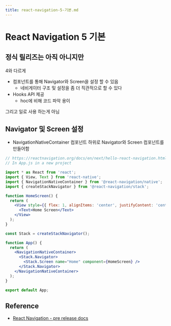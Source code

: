 ```yaml
---
title: react-navigation-5-기본.md
---
```


# React Navigation 5 기본

## 정식 릴리즈는 아직 아니지만

4와 다르게

- 컴포넌트를 통해 Navigator와 Screen을 설정 할 수 있음
  - 네비게이터 구조 및 설정을 좀 더 직관적으로 할 수 있다
- Hooks API 제공
  - hoc에 비해 코드 파악 용이

그리고 일로 사용 하는게 아님

## Navigator 및 Screen 설정

- NavigationNativeContainer 컴포넌트 하위로 Navigator와 Screen 컴포넌트를 만들어함

```jsx
// https://reactnavigation.org/docs/en/next/hello-react-navigation.html#creating-a-stack-navigator
// In App.js in a new project

import * as React from 'react';
import { View, Text } from 'react-native';
import { NavigationNativeContainer } from '@react-navigation/native';
import { createStackNavigator } from '@react-navigation/stack';

function HomeScreen() {
  return (
    <View style={{ flex: 1, alignItems: 'center', justifyContent: 'center' }}>
      <Text>Home Screen</Text>
    </View>
  );
}

const Stack = createStackNavigator();

function App() {
  return (
    <NavigationNativeContainer>
      <Stack.Navigator>
        <Stack.Screen name="Home" component={HomeScreen} />
      </Stack.Navigator>
    </NavigationNativeContainer>
  );
}

export default App;
```

## Reference

- [React Navigation - pre release docs](https://reactnavigation.org/docs/en/next/getting-started.html)
